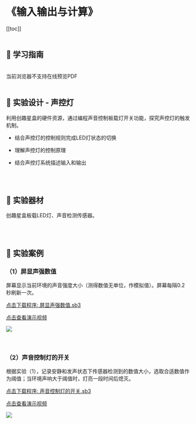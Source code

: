 # 《输入输出与计算》

[[toc]]
<br><br>

## 📒 学习指南

<br>
<object data="/tutorial/starbox_yj/pdf/第4课输入输出与计算.pdf" type="application/pdf" width=1200 height=800 name="输入输出与计算">
当前浏览器不支持在线预览PDF
</object>

<br>
<br>

## 📐 实验设计 - 声控灯

利用创趣星盒的硬件资源，通过编程声音控制板载灯开关功能，探究声控灯的触发机制。

- 结合声控灯的控制规则完成LED灯状态的切换

- 理解声控灯的控制原理

- 结合声控灯系统描述输入和输出

<br><br>

## 🧰 实验器材

创趣星盒板载LED灯、声音检测传感器。

<br><br>

## 🌰 实验案例

### （1）屏显声强数值

屏幕显示当前环境的声音强度大小（测得数值无单位，作模拟值）。屏幕每隔0.2秒刷新一次。

<a href="/tutorial/starbox_yj/sb3/01/屏显声强数值.sb3">点击下载程序: 屏显声强数值.sb3</a>

<a href="https://www.bilibili.com/video/BV1BBYazpERa/?spm_id_from=333.1387.upload.video_card.click&vd_source=d34a80bae9d64a0c5a0716bd47877802" target="_blank">点击查看演示视频</a>

<img src="/images/01/屏显声强数值.png">

<br>
<br>
<br>

### （2）声音控制灯的开关

根据实验（1），记录安静和发声状态下传感器检测到的数值大小，选取合适数值作为阈值；当环境声响大于阈值时，灯亮一段时间后熄灭。

<a href="/tutorial/starbox_yj/sb3/01/声音控制灯的开关.sb3">点击下载程序: 声音控制灯的开关.sb3</a>

<a href="https://www.bilibili.com/video/BV17BYazpESF/?spm_id_from=333.1387.upload.video_card.click&vd_source=d34a80bae9d64a0c5a0716bd47877802" target="_blank">点击查看演示视频</a>

<img src="/images/01/声音控制灯的开关.png">








